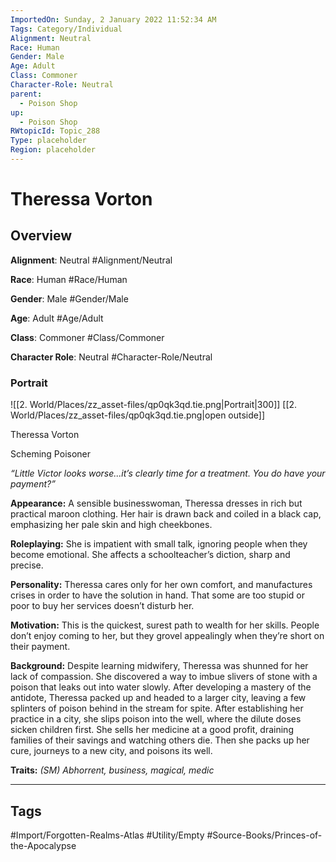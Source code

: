 ```yaml
---
ImportedOn: Sunday, 2 January 2022 11:52:34 AM
Tags: Category/Individual
Alignment: Neutral
Race: Human
Gender: Male
Age: Adult
Class: Commoner
Character-Role: Neutral
parent:
  - Poison Shop
up:
  - Poison Shop
RWtopicId: Topic_288
Type: placeholder
Region: placeholder
---
```

# Theressa Vorton
## Overview
**Alignment**: Neutral
#Alignment/Neutral

**Race**: Human
#Race/Human

**Gender**: Male
#Gender/Male

**Age**: Adult
#Age/Adult

**Class**: Commoner
#Class/Commoner

**Character Role**: Neutral
#Character-Role/Neutral

### Portrait
![[2. World/Places/zz_asset-files/qp0qk3qd.tie.png|Portrait|300]]
[[2. World/Places/zz_asset-files/qp0qk3qd.tie.png|open outside]]

Theressa Vorton

Scheming Poisoner

*“Little Victor looks worse...it’s clearly time for a treatment. You do have your payment?”*

**Appearance:** A sensible businesswoman, Theressa dresses in rich but practical maroon clothing. Her hair is drawn back and coiled in a black cap, emphasizing her pale skin and high cheekbones.

**Roleplaying:** She is impatient with small talk, ignoring people when they become emotional. She affects a schoolteacher’s diction, sharp and precise.

**Personality:** Theressa cares only for her own comfort, and manufactures crises in order to have the solution in hand. That some are too stupid or poor to buy her services doesn’t disturb her.

**Motivation:** This is the quickest, surest path to wealth for her skills. People don’t enjoy coming to her, but they grovel appealingly when they’re short on their payment.

**Background:** Despite learning midwifery, Theressa was shunned for her lack of compassion. She discovered a way to imbue slivers of stone with a poison that leaks out into water slowly. After developing a mastery of the antidote, Theressa packed up and headed to a larger city, leaving a few splinters of poison behind in the stream for spite. After establishing her practice in a city, she slips poison into the well, where the dilute doses sicken children first. She sells her medicine at a good profit, draining families of their savings and watching others die. Then she packs up her cure, journeys to a new city, and poisons its well.

**Traits:** *(SM) Abhorrent, business, magical, medic*


---
## Tags
#Import/Forgotten-Realms-Atlas #Utility/Empty #Source-Books/Princes-of-the-Apocalypse

